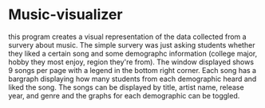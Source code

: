# Music-visualizer
this program creates a visual representation of the data collected from a survery about music. The simple survery was just asking students whether they liked a certain song and some demographc information (college major, hobby they most enjoy, region they're from). The window displayed shows 9 songs per page with a legend in the bottom right corner. Each song has a bargraph displaying how many students from each demographic heard and liked the song. The songs can be displayed by title, artist name, release year, and genre and the graphs for each demographic can be toggled.
